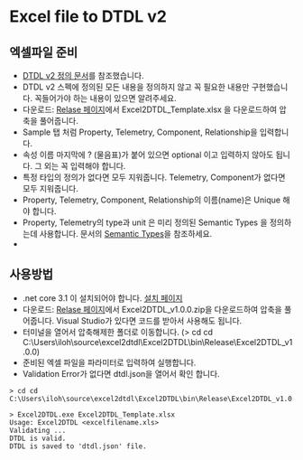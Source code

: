 ﻿# Excel file to DTDL v2

## 엑셀파일 준비

- [DTDL v2 정의 문서](https://github.com/Azure/opendigitaltwins-dtdl/blob/master/DTDL/v2/dtdlv2.md#references)를 참조했습니다. 
- DTDL v2 스펙에 정의된 모든 내용을 정의하지 않고 꼭 필요한 내용만 구현했습니다. 꼭들어가야 하는 내용이 있으면 알려주세요. 
- 다운로드: [Relase 페이지](https://github.com/ilseokoh/excel2dtdl/releases)에서 Excel2DTDL_Template.xlsx 을 다운로드하여 압축을 풀어줍니다.
- Sample 탭 처럼 Property, Telemetry, Component, Relationship을 입력합니다. 
- 속성 이름 마지막에 ? (물음표)가 붙어 있으면 optional 이고 입력하지 않아도 됩니다. 그 외는 꼭 입력해야 합니다. 
- 특정 타입의 정의가 없다면 모두 지워줍니다. Telemetry, Component가 없다면 모두 지워줍니다. 
- Property, Telemetry, Component, Relationship의 이름(name)은 Unique 해야 합니다. 
- Property, Telemetry의 type과 unit 은 미리 정의된 Semantic Types 을 정의하는데 사용합니다. 문서의 [Semantic Types](https://github.com/Azure/opendigitaltwins-dtdl/blob/master/DTDL/v2/dtdlv2.md#semantic-types)을 참조하세요.
- 

## 사용방법 
- .net core 3.1 이 설치되어야 합니다. [설치 페이지](https://dotnet.microsoft.com/download/dotnet/3.1)
- 다운로드: [Relase 페이지](https://github.com/ilseokoh/excel2dtdl/releases)에서 Excel2DTDL_v1.0.0.zip을 다운로드하여 압축을 풀어줍니다. Visual Studio가 있다면 코드를 받아서 사용해도 됩니다. 
- 터미널을 열어서 압축해제한 폴더로 이동합니다. (> cd cd C:\Users\iloh\source\excel2dtdl\Excel2DTDL\bin\Release\Excel2DTDL_v1.0.0)
- 준비된 엑셀 파일을 파라미터로 입력하여 실행합니다.
- Validation Error가 없다면 dtdl.json을 열어서 확인 합니다. 
```
> cd cd C:\Users\iloh\source\excel2dtdl\Excel2DTDL\bin\Release\Excel2DTDL_v1.0.0

> Excel2DTDL.exe Excel2DTDL_Template.xlsx
Usage: Excel2DTDL <excelfilename.xls>
Validating ...
DTDL is valid.
DTDL is saved to 'dtdl.json' file.
```